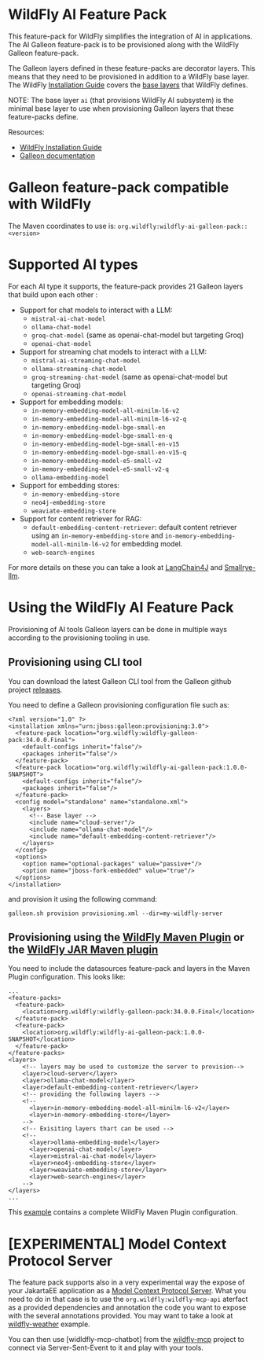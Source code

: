WildFly AI Feature Pack
========================

This feature-pack for WildFly simplifies the integration of AI in applications.
The AI Galleon feature-pack is to be provisioned along with the WildFly Galleon feature-pack.

The Galleon layers defined in these feature-packs are decorator layers. This means that they need to be provisioned 
in addition to a WildFly base layer. The WildFly [Installation Guide](https://docs.wildfly.org/33/#installation-guides) covers the 
[base layers](https://docs.wildfly.org/33/Galleon_Guide.html#wildfly_foundational_galleon_layers) that WildFly defines.

NOTE: The base layer `ai` (that provisions WildFly AI subsystem) is the minimal base layer to use when provisioning Galleon layers that these 
feature-packs define.

Resources:

* [WildFly Installation Guide](https://docs.wildfly.org/33/#installation-guides)
* [Galleon documentation](https://docs.wildfly.org/galleon/)

Galleon feature-pack compatible with WildFly
========================

The Maven coordinates to use is: `org.wildfly:wildfly-ai-galleon-pack::<version>`

Supported AI types
========================

For each AI type it supports, the feature-pack provides 21 Galleon layers that build upon each other :
* Support for chat models to interact with a LLM:
  * `mistral-ai-chat-model`
  * `ollama-chat-model`
  * `groq-chat-model` (same as openai-chat-model but targeting Groq)
  * `openai-chat-model` 
* Support for streaming chat models to interact with a LLM:
  * `mistral-ai-streaming-chat-model`
  * `ollama-streaming-chat-model`
  * `groq-streaming-chat-model` (same as openai-chat-model but targeting Groq)
  * `openai-streaming-chat-model` 
* Support for embedding models: 
  * `in-memory-embedding-model-all-minilm-l6-v2`
  * `in-memory-embedding-model-all-minilm-l6-v2-q`
  * `in-memory-embedding-model-bge-small-en`
  * `in-memory-embedding-model-bge-small-en-q`
  * `in-memory-embedding-model-bge-small-en-v15`
  * `in-memory-embedding-model-bge-small-en-v15-q`
  * `in-memory-embedding-model-e5-small-v2`
  * `in-memory-embedding-model-e5-small-v2-q`
  * `ollama-embedding-model`
* Support for embedding stores:
  * `in-memory-embedding-store`
  * `neo4j-embedding-store`
  * `weaviate-embedding-store`
* Support for content retriever for RAG:
  * `default-embedding-content-retriever`: default content retriever using an `in-memory-embedding-store` and `in-memory-embedding-model-all-minilm-l6-v2` for embedding model.
  * `web-search-engines`

For more details on these you can take a look at [LangChain4J](https://docs.langchain4j.dev/) and [Smallrye-llm](https://github.com/smallrye/smallrye-llm).

Using the WildFly AI Feature Pack
==========================

Provisioning of AI tools Galleon layers can be done in multiple ways according to the provisioning tooling in use.

## Provisioning using CLI tool

You can download the latest Galleon CLI tool from the Galleon github project [releases](https://github.com/wildfly/galleon/releases).
 
You need to define a Galleon provisioning configuration file such as:

```
<?xml version="1.0" ?>
<installation xmlns="urn:jboss:galleon:provisioning:3.0">
  <feature-pack location="org.wildfly:wildfly-galleon-pack:34.0.0.Final">
    <default-configs inherit="false"/>
    <packages inherit="false"/>
  </feature-pack>
  <feature-pack location="org.wildfly:wildfly-ai-galleon-pack:1.0.0-SNAPSHOT">
    <default-configs inherit="false"/>
    <packages inherit="false"/>
  </feature-pack>
  <config model="standalone" name="standalone.xml">
    <layers>
      <!-- Base layer -->
      <include name="cloud-server"/>
      <include name="ollama-chat-model"/>
      <include name="default-embedding-content-retriever"/>
    </layers>
  </config>
  <options>
    <option name="optional-packages" value="passive+"/>
    <option name="jboss-fork-embedded" value="true"/>
  </options>
</installation>
```
and provision it using the following command:

```
galleon.sh provision provisioning.xml --dir=my-wildfly-server
```

## Provisioning using the [WildFly Maven Plugin](https://github.com/wildfly/wildfly-maven-plugin/) or the [WildFly JAR Maven plugin](https://github.com/wildfly-extras/wildfly-jar-maven-plugin/)

You need to include the datasources feature-pack and layers in the Maven Plugin configuration. This looks like:

```
...
<feature-packs>
  <feature-pack>
    <location>org.wildfly:wildfly-galleon-pack:34.0.0.Final</location>
  </feature-pack>
  <feature-pack>
    <location>org.wildfly:wildfly-ai-galleon-pack:1.0.0-SNAPSHOT</location>
  </feature-pack>
</feature-packs>
<layers>
    <!-- layers may be used to customize the server to provision-->
    <layer>cloud-server</layer>
    <layer>ollama-chat-model</layer>
    <layer>default-embedding-content-retriever</layer>
    <!-- providing the following layers -->
    <!--
      <layer>in-memory-embedding-model-all-minilm-l6-v2</layer>
      <layer>in-memory-embedding-store</layer>
    -->
    <!-- Exisiting layers thart can be used -->
    <!--
      <layer>ollama-embedding-model</layer>
      <layer>openai-chat-model</layer>
      <layer>mistral-ai-chat-model</layer>
      <layer>neo4j-embedding-store</layer>
      <layer>weaviate-embedding-store</layer>
      <layer>web-search-engines</layer>
    -->
</layers>
...
```

This [example](https://github.com/ehsavoie/webchat/) contains a complete WildFly Maven Plugin configuration.


[EXPERIMENTAL] Model Context Protocol Server
==========================

The feature pack supports also in a very experimental way the expose of your JakartaEE application as a [Model Context Protocol Server](https://spec.modelcontextprotocol.io/specification/2024-11-05/).
What you need to do in that case is to use the `org.wildfly:wildfly-mcp-api` aterfact as a provided dependencies and annotation the code you want to expose with the several annotations provided.
You may want to take a look at [wildfly-weather](https://github.com/ehsavoie/wildfly-weather) example.

You can then use [widldfly-mcp-chatbot] from the [wildfly-mcp](https://github.com/wildfly-extras/wildfly-mcp) project to connect via Server-Sent-Event to it and play with your tools.


